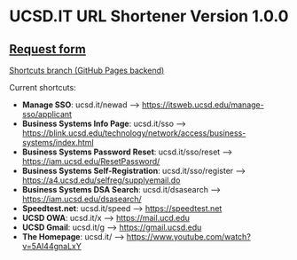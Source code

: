 # UCSD.IT URL Shortener Version 1.0.0

## [Request form](https://docs.google.com/forms/d/e/1FAIpQLSf-C59wLslm_sH1QUTWoM7siMHHEzJ_Vha3bZ_Hx4LnsJI9ug/viewform)
[Shortcuts branch (GitHub Pages backend)](https://github.com/stassinopoulosari/ucsd.it/tree/shortcuts)

Current shortcuts:

+ **Manage SSO**: ucsd.it/newad --> https://itsweb.ucsd.edu/manage-sso/applicant
+ **Business Systems Info Page**: ucsd.it/sso --> https://blink.ucsd.edu/technology/network/access/business-systems/index.html
+ **Business Systems Password Reset**: ucsd.it/sso/reset --> https://iam.ucsd.edu/ResetPassword/
+ **Business Systems Self-Registration**: ucsd.it/sso/register --> https://a4.ucsd.edu/selfreg/supplyemail.do
+ **Business Systems DSA Search**: ucsd.it/dsasearch --> https://iam.ucsd.edu/dsasearch/
+ **Speedtest.net**: ucsd.it/speed --> https://speedtest.net
+ **UCSD OWA**: ucsd.it/x --> https://mail.ucd.edu
+ **UCSD Gmail**: ucsd.it/g --> https://gmail.ucsd.edu
+ **The Homepage**: ucsd.it/ --> https://www.youtube.com/watch?v=5AI44gnaLxY
